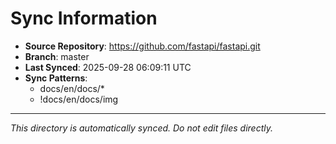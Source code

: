 # Sync Information

- **Source Repository**: https://github.com/fastapi/fastapi.git
- **Branch**: master
- **Last Synced**: 2025-09-28 06:09:11 UTC
- **Sync Patterns**:
  - docs/en/docs/*
  - !docs/en/docs/img

---
*This directory is automatically synced. Do not edit files directly.*
